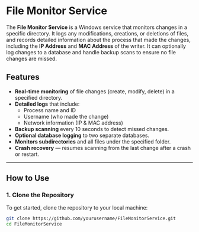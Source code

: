 # File Monitor Service

The **File Monitor Service** is a Windows service that monitors changes in a specific directory. It logs any modifications, creations, or deletions of files, and records detailed information about the process that made the changes, including the **IP Address** and **MAC Address** of the writer. It can optionally log changes to a database and handle backup scans to ensure no file changes are missed.

## Features

- **Real-time monitoring** of file changes (create, modify, delete) in a specified directory.
- **Detailed logs** that include:
  - Process name and ID
  - Username (who made the change)
  - Network information (IP & MAC address)
- **Backup scanning** every 10 seconds to detect missed changes.
- **Optional database logging** to two separate databases.
- **Monitors subdirectories** and all files under the specified folder.
- **Crash recovery** — resumes scanning from the last change after a crash or restart.

---

## How to Use

### 1. **Clone the Repository**

To get started, clone the repository to your local machine:

```bash
git clone https://github.com/yourusername/FileMonitorService.git
cd FileMonitorService
